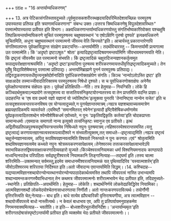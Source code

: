 +++
title = "16 अन्तर्याम्यधिकरणम्"

+++
13. अत्र पेटिकासंगतिस्तावदुच्यते।पूर्वमुपासकशरीरस्थहृदयादिपरिमितदेशावच्छिन्नः परमपुरुष उपास्यतया प्रतिपन्न इति त्रयाणामधिकरणानां" संबन्ध उक्तः।उत्तरत्र त्रिष्वधिकरणेषु विपुलदेशावस्थितः" परमात्मोपास्यतया प्रतीयत इति विभागः। अक्ष्यधिकरणान्तर्याम्यधिकरणयोस्तु संगतिर्भाष्यकारैरेवोक्ता यश्चक्षुषि तिष्ठन्नित्यन्तर्याम्यघिकरणे सूचितं परमपुरुषस्य चक्षुष्यवस्थानं 'य एषोऽक्षिणि पुरुषो दृश्यते' इत्यक्ष्यधिकरणे सूचितमिति, अधुना चक्षुष्यवस्थानं परमात्मनो जीवस्य वेति चिन्त्यते"इति। आचार्यस्तु प्रकारान्तरेणापि संगतिमालपन्तः पूर्वपक्षसिद्धान्त संग्रहेण प्रकटयन्ति--अन्तर्यामीति। तदर्थविचारस्तु -- किमन्तर्यामी प्रत्यगात्मा उत परमात्मेति। किं 'अदृष्टो द्रष्टाऽश्रुतः" श्रोता' इत्यादिद्रष्टृत्वादिश्रवणमन्तर्यामिणि जीवभावमवगमयति नेति। किं द्रष्टृत्वं जीवस्यैव उत परमात्मनो संभवति। किं द्रष्टृत्वादिकं चक्षुरादिजन्यज्ञानकर्तृत्वमुत रूपाद्यपरोक्षज्ञानाश्रयमिति। 'अदृष्टो द्रष्टा'इत्यादिना पुरुषस्य शरीरकरणमायत्तधीवृत्तिद्रष्टृत्वादिकमुच्यते। तेन पूर्वेषु विद्याविशेषेष्वस्तु परमात्मा प्रतिपाद्यः। अन्तर्यामिब्राह्मणे पुनर्न परमपुरुषः प्रतिपाद्यः। तद्विरुद्धकरणायत्तधीवृत्त्यनूक्तेर्दर्शनादिति पूर्वाधिकरणोक्ताक्षेपेण संगतिः। किञ्च 'नान्योऽतोऽस्ति द्रष्टा' इति साक्षआदेव तस्माज्जीवादतिरिक्तस्य परमपुरुषस्य निषेधो दृश्यते। स च पूर्वाधिकरणोक्ताक्षेपः अनेनैव पूर्वपक्षोपन्यासश्च संक्षेपतः कृतः। पूर्वपक्षँ प्रतिक्षिपति--नेति। तत्र हेतुमाह-- नियन्त्रिति। लोके हि कञ्चिदर्थमुक्त्वाऽन्यप्रयोगे तत्सदृशस्य वा सजातियसंनिकृष्टयोरन्यतरस्य वा तेन प्राप्तमिति वदन्ति प्राज्ञाः।उदाहरन्ति च 'एष वाव प्रथमो यज्ञो यज्ञानां यो ज्योतिष्टोमः'इत्युक्त्वा पुनरपि 'तेनानिष्ट्वा नान्येन यजेत' इति च तत्सदृशवस्त्वन्तरयजनविषय एव योग्यत्वादुच्यते,न पुनर्यज्ञान्तरमात्रम्।नह्यत्र यज्ञशब्दवाच्यत्वमात्रेण ब्रह्मयज्ञादिकमपि व्यावर्तयते।एवमिष्टौ 'समानमितरत् श्येनेन'इत्यादौ इष्टिवैशेषिकधर्माणामेव पूर्वप्रकृतत्वादितरशब्देन श्येनवैशेषिकधर्म एवोच्यते, न पुनः 'प्रकृतिवद्विकृतिः कर्तव्या'इति चोदकप्राप्ताः सामान्यधर्माः।एवमग्रजः समागतो नान्य इत्युक्ते तत्संनिकृष्टः स्वानुज एव प्रतीयते। इत्थं अद्वितीयप्रतिपन्नपुरुषसदृषनियन्त्रन्तरमेव निषिध्यते नपुनः पुरुषमात्रम्।नहिश्वरस्येश्वरान्तरमस्ति।यत्तु द्रष्टृत्वाद्यं करणायत्तज्ञानवत्वस्वरूपत्वादीश्वरे न संभवतीत्युक्तम्,तत् समाधते--द्रष्टृत्वाद्यमिति।नह्यत्र दष्टृत्वं चक्षुर्जन्यज्ञानवत्वम्, अपितु रूपविषयज्ञानवत्वमिति विषयतो निरूप्यते न पुनः करणतः।एवं" श्रोतृत्वमिति शब्दविषयज्ञानवत्वमेव कथ्यते नपुनः श्रोत्ररूपकरणसापेक्षत्वम्।तेनेश्वरस्य तत्तत्करसापेक्षत्वाभावेऽपि स्वाभाविकतत्तद्विषयसाक्षात्करणादिव्यवहारो युज्यते।किंञ्चेश्वरत्वनियामका धर्मा विश्वनियमनादयः काण्ठापाठे माध्यन्दिनपाठेच परिपठिताः सर्वद्रष्टुरीश्वरत्वे नियामकानि लिङ्गानित्याह---तद्घर्मा इति।तस्य चात्मा शरिरमिति--उक्तमन्यत् सर्वमस्तु,इदमेव समाधानमीश्वरत्वनियामकं यत् पृथिव्यादिरिव 'यस्यात्माशर्रम्'इति जीवोऽपीश्वरस्य शरिरतया निर्दिश्यत इति।अतो जीवादन्य एवान्तर्यामिति सिद्धम्।।14. कश्चिदाह-- यद्यप्यात्मविज्ञानशब्दयोरन्योन्यस्थानयोरन्योन्यपाठादेकार्थत्वमस्ति तथापि जीवपरत्वं नास्ति उभाभ्यामपि शब्दाभ्यामन्तःकरणस्यैवाभिधानात् तेन कथमत्र जीवपरमात्मनोः शरीरात्मभावेन भेदः प्रतीयत इति, तदिदमुच्यते--स्थानेति। प्रतिक्षिपति--अपार्थमिति। हेतुमाह-- लोकेति। शब्दार्थनिर्णये लोकवेदप्रसिद्धिरेव नियामिका। आत्मविज्ञानशब्दौ लोकवेदयोश्चेतनासाधारणतया निर्णीतौ। अतो नान्तःकरणपरावित्यर्थः। तयोर्गौणी वृत्तिरस्त्विति चेत्;नेत्याह-- बाध इति। बाधे सत्येव ह्यौपचारिकी वृत्तिराश्रयणीया, अत्र त्वात्मविज्ञान -- शब्दयोर्जीवपरत्वे बाधो नास्तीत्यर्थः। न केवलं बाधाभाव एव, अपि तु प्रतिपर्यायमनुग्राहकमेव निगमनवाक्यमित्याह-- भवतीति। त इति-- बोध्यशरीरभूतजीवनिर्देशः। 'अन्तर्याम्यमृतः'इति शरीरगतदोषासंस्पृष्टोऽन्तर्यामी प्रतीयत इति व्यक्तमेव भेदः प्रतीयते जीवपरमात्मनोः।।